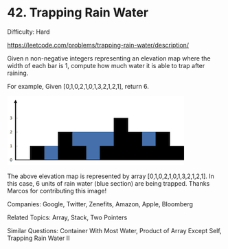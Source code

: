 # 42. Trapping Rain Water

Difficulty: Hard

https://leetcode.com/problems/trapping-rain-water/description/

Given n non-negative integers representing an elevation map where the width of each bar is 1, compute how much water it is able to trap after raining.

For example, 
Given [0,1,0,2,1,0,1,3,2,1,2,1], return 6.

![alt text](rainwatertrap.png)

The above elevation map is represented by array [0,1,0,2,1,0,1,3,2,1,2,1]. In this case, 6 units of rain water (blue section) are being trapped. Thanks Marcos for contributing this image!

Companies: Google, Twitter, Zenefits, Amazon, Apple, Bloomberg

Related Topics: Array, Stack, Two Pointers

Similar Questions: Container With Most Water, Product of Array Except Self, Trapping Rain Water II
